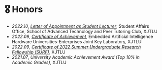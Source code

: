 # 🎖 Honors

- *2022.10*, [*Letter of Appointment as Student Lecturer*](/profile/assets/pdf/SAT_Student_Lecturer_Certificate.pdf),  Student Affairs Office, School of Advanced Technology and Peer Tutoring Club, XJTLU
- *2022.09*, [*Certificate of Achievement*](/profile/assets/pdf/SURF_LABORATORY_Wenbo_Yu.pdf), Embedded Artificial Intelligence Hardware Universities-Enterprises Joint Key Laboratory, XJTLU
- *2022.09*, [*Certificate of 2022 Summer Undergraduate Research Fellowship (SURF)*](/profile/assets/pdf/SURF_Certificate_Wenbo_Yu.pdf), XJTLU
- *2021.07*, *University Academic Achievement Award (Top 10% in Academic Grades)*, XJTLU